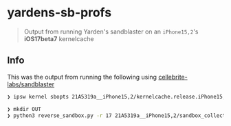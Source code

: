 # yardens-sb-profs

> Output from running Yarden's sandblaster on an `iPhone15,2`'s **iOS17beta7** kernelcache

## Info

This was the output from running the following using [cellebrite-labs/sandblaster](https://github.com/cellebrite-labs/sandblaster)
    
```bash
❯ ipsw kernel sbopts 21A5319a__iPhone15,2/kernelcache.release.iPhone15,2 > 21A5319a__iPhone15,2/sbopts
```
```bash
❯ mkdir OUT
❯ python3 reverse_sandbox.py -r 17 21A5319a__iPhone15,2/sandbox_collection.bin -o 21A5319a__iPhone15,2/sbopts -d OUT
```
